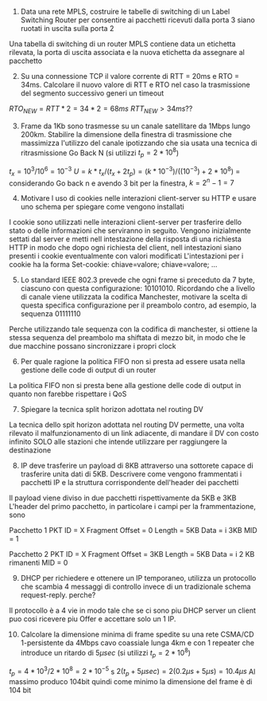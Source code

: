 1. Data una rete MPLS, costruire le tabelle di switching di un Label Switching Router per consentire ai pacchetti ricevuti dalla porta 3 siano ruotati in uscita sulla porta 2

Una tabella di switching di un router MPLS contiene data un etichetta rilevata, la porta di uscita associata e la nuova etichetta da assegnare al pacchetto

2. Su una connessione TCP il valore corrente di RTT = 20ms e RTO = 34ms. Calcolare il nuovo valore di RTT e RTO nel caso la trasmissione del segmento successivo generi un timeout

$RTO_{NEW} = RTT * 2 = 34 * 2 = 68ms$
$RTT_{NEW} >34ms ??$

3. Frame da 1Kb sono trasmesse su un canale satellitare da 1Mbps lungo 200km. Stabilire la dimensione della finestra di trasmissione che massimizza l'utilizzo del canale ipotizzando che sia usata una tecnica di ritrasmissione Go Back N (si utilizzi $t_p = 2*10^8$)

$t_x = 10^3/10^6 = 10^{-3}$
$U = k*t_x / (t_x+2t_p) = (k*10^{-3})/((10^{-3})+2*10^8)$ = 
considerando Go back n e avendo 3 bit per la finestra, $k = 2^n-1 = 7$

4. Motivare l uso di cookies nelle interazioni client-server su HTTP e usare uno schema per spiegare come vengono installati

I cookie sono utilizzati nelle interazioni client-server per trasferire dello stato o delle informazioni che serviranno in seguito.
Vengono inizialmente settati dal server e metti nell intestazione della risposta di una richiesta HTTP in modo che dopo ogni richiesta del client, nell intestazioni siano presenti i cookie eventualmente con valori modificati
L'intestazioni per i cookie ha la forma Set-cookie: chiave=valore; chiave=valore; ...

5. Lo standard IEEE 802.3 prevede che ogni frame si preceduto da 7 byte, ciascuno con questa configurazione: 10101010. Ricordando che a livello di canale viene utilizzata la codifica  Manchester, motivare la scelta di questa specifica configurazione per il preambolo contro, ad esempio, la sequenza 01111110

Perche utilizzando tale sequenza con la codifica di manchester, si ottiene la stessa sequenza del preambolo ma shiftata di mezzo bit, in modo che le due macchine possano sincronizzare i propri clock

6. Per quale ragione la politica FIFO non si presta ad essere usata nella gestione delle code di output di un router 

La politica FIFO non si presta bene alla gestione delle code di output in quanto non farebbe rispettare i QoS 

7. Spiegare la tecnica split horizon adottata nel routing DV

La tecnica dello spit horizon adottata nel routing DV permette, una volta rilevato il malfunzionamento di un link adiacente, di mandare il DV con costo infinito SOLO alle stazioni che intende utilizzare per raggiungere la destinazione

8. IP deve trasferire un payload di 8KB attraverso una sottorete capace di trasferire unita dati di 5KB. Descrivere come vengono frammentati i pacchetti IP e la struttura corrispondente dell'header dei pacchetti

Il payload viene diviso in due pacchetti rispettivamente da 5KB e 3KB
L'header del primo pacchetto, in particolare i campi per la frammentazione, sono

Pacchetto 1
PKT ID = X
Fragment Offset = 0
Length = 5KB 
Data = i 3KB
MID = 1

Pacchetto 2
PKT ID = X
Fragment Offset = 3KB
Length = 5KB
Data = i 2 KB rimanenti
MID = 0

9. DHCP per richiedere e ottenere un IP temporaneo, utilizza un protocollo che scambia 4 messaggi di controllo invece di un tradizionale schema request-reply. perche?

Il protocollo è a 4 vie in modo tale che se ci sono piu DHCP server un client puo cosi ricevere piu Offer e accettare solo un 1 IP. 

10. Calcolare la dimensione minima di frame spedite su una rete CSMA/CD 1-persistente da 4Mbps cavo coassiale lunga 4km e con 1 repeater che introduce un ritardo di 5$\mu sec$ (si utilizzi $t_p=2*10^8$)

$t_p=4*10^3/2*10^8 = 2*10^{-5}$ s
$2(t_p + 5\mu sec) =2(0.2 \mu s+5 \mu s) = 10.4 \mu s$
Al massimo produco 104bit quindi come minimo la dimensione del frame è di 104 bit